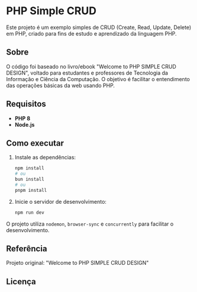 

# PHP Simple CRUD

Este projeto é um exemplo simples de CRUD (Create, Read, Update, Delete) em PHP, criado para fins de estudo e aprendizado da linguagem PHP.

## Sobre

O código foi baseado no livro/ebook "Welcome to PHP SIMPLE CRUD DESIGN", voltado para estudantes e professores de Tecnologia da Informação e Ciência da Computação. O objetivo é facilitar o entendimento das operações básicas da web usando PHP.

## Requisitos

- **PHP 8**
- **Node.js**

## Como executar

1. Instale as dependências:
	```bash
	npm install
	# ou
	bun install
	# ou
	pnpm install
	```
2. Inicie o servidor de desenvolvimento:
	```bash
	npm run dev
	```

O projeto utiliza `nodemon`, `browser-sync` e `concurrently` para facilitar o desenvolvimento.

## Referência

Projeto original: "Welcome to PHP SIMPLE CRUD DESIGN"

## Licença

